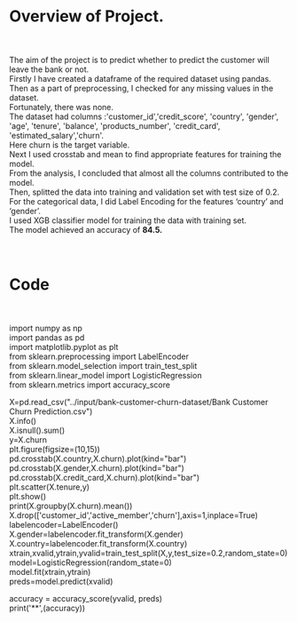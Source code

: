 **<h1>Overview of Project.</h1><br />**		
The aim of the project is to predict whether to predict the customer will leave the bank or not.<br />
Firstly I have created a dataframe of the required dataset using pandas.<br />
Then as a part of preprocessing, I checked for any missing values in the dataset.<br />
Fortunately, there was none.<br />
The dataset had columns :'customer_id','credit_score', 'country', 'gender', 'age', 'tenure', 'balance', 'products_number', 'credit_card', 'estimated_salary','churn'.<br />
Here churn is the target variable.<br />
Next I used crosstab and mean to find appropriate features for training the model.<br />
From the analysis, I concluded that almost all the columns contributed to the model.<br />
Then, splitted the data into training and validation set with test size of 0.2.<br />
For the categorical data, I did Label Encoding for the features ‘country’ and ‘gender’.<br />
I used XGB classifier model for training the data with training set.<br />
The model achieved an accuracy of **84.5.**<br />
<br />
<br />


**<h1>Code</h1><br />**		
import numpy as np <br />
import pandas as pd <br />
import matplotlib.pyplot as plt<br />
from sklearn.preprocessing import LabelEncoder<br />
from sklearn.model_selection import train_test_split<br />
from sklearn.linear_model import LogisticRegression<br />
from sklearn.metrics import accuracy_score<br />

X=pd.read_csv("../input/bank-customer-churn-dataset/Bank Customer Churn Prediction.csv")<br />
X.info()<br />
X.isnull().sum()<br />
y=X.churn<br />
plt.figure(figsize=(10,15))<br />
pd.crosstab(X.country,X.churn).plot(kind="bar")<br />
pd.crosstab(X.gender,X.churn).plot(kind="bar")<br />
pd.crosstab(X.credit_card,X.churn).plot(kind="bar")<br />
plt.scatter(X.tenure,y)<br />
plt.show()<br />
print(X.groupby(X.churn).mean())<br />
X.drop(['customer_id','active_member','churn'],axis=1,inplace=True)<br />
labelencoder=LabelEncoder()<br />
X.gender=labelencoder.fit_transform(X.gender)<br />
X.country=labelencoder.fit_transform(X.country)<br />
xtrain,xvalid,ytrain,yvalid=train_test_split(X,y,test_size=0.2,random_state=0)<br />
model=LogisticRegression(random_state=0)<br />
model.fit(xtrain,ytrain)<br />
preds=model.predict(xvalid)<br />

accuracy = accuracy_score(yvalid, preds)<br />
print('**',(accuracy))<br />


